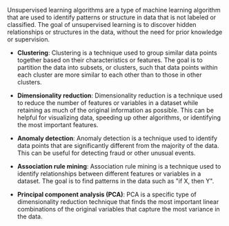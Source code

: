 Unsupervised learning algorithms are a type of machine learning algorithm that are used to identify patterns or structure in data that is not labeled or classified. The goal of unsupervised learning is to discover hidden relationships or structures in the data, without the need for prior knowledge or supervision.

-   **Clustering**: Clustering is a technique used to group similar data points together based on their characteristics or features. The goal is to partition the data into subsets, or clusters, such that data points within each cluster are more similar to each other than to those in other clusters.
    
-   **Dimensionality reduction**: Dimensionality reduction is a technique used to reduce the number of features or variables in a dataset while retaining as much of the original information as possible. This can be helpful for visualizing data, speeding up other algorithms, or identifying the most important features.
    
-   **Anomaly detection**: Anomaly detection is a technique used to identify data points that are significantly different from the majority of the data. This can be useful for detecting fraud or other unusual events.
    
-   **Association rule mining**: Association rule mining is a technique used to identify relationships between different features or variables in a dataset. The goal is to find patterns in the data such as "if X, then Y".
    
-   **Principal component analysis (PCA)**: PCA is a specific type of dimensionality reduction technique that finds the most important linear combinations of the original variables that capture the most variance in the data.